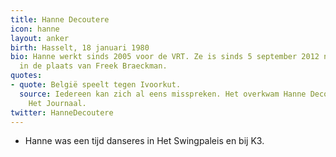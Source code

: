 ```yaml
---
title: Hanne Decoutere
icon: hanne
layout: anker
birth: Hasselt, 18 januari 1980
bio: Hanne werkt sinds 2005 voor de VRT. Ze is sinds 5 september 2012 nieuwslezer
  in de plaats van Freek Braeckman.
quotes:
- quote: België speelt tegen Ivoorkut.
  source: Iedereen kan zich al eens misspreken. Het overkwam Hanne Decoutere tijdens
    Het Journaal.
twitter: HanneDecoutere
---
```


* Hanne was een tijd danseres in Het Swingpaleis en bij K3.
